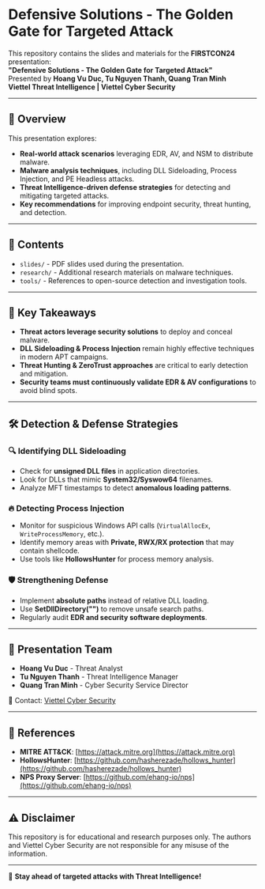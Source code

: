# Defensive Solutions - The Golden Gate for Targeted Attack

This repository contains the slides and materials for the **FIRSTCON24** presentation:  
**"Defensive Solutions - The Golden Gate for Targeted Attack"**  
Presented by **Hoang Vu Duc, Tu Nguyen Thanh, Quang Tran Minh**  
**Viettel Threat Intelligence | Viettel Cyber Security**

---

## 📌 Overview
This presentation explores:
- **Real-world attack scenarios** leveraging EDR, AV, and NSM to distribute malware.
- **Malware analysis techniques**, including DLL Sideloading, Process Injection, and PE Headless attacks.
- **Threat Intelligence-driven defense strategies** for detecting and mitigating targeted attacks.
- **Key recommendations** for improving endpoint security, threat hunting, and detection.

---

## 📂 Contents
- `slides/` - PDF slides used during the presentation.
- `research/` - Additional research materials on malware techniques.
- `tools/` - References to open-source detection and investigation tools.

---

## 🚀 Key Takeaways
- **Threat actors leverage security solutions** to deploy and conceal malware.
- **DLL Sideloading & Process Injection** remain highly effective techniques in modern APT campaigns.
- **Threat Hunting & ZeroTrust approaches** are critical to early detection and mitigation.
- **Security teams must continuously validate EDR & AV configurations** to avoid blind spots.

---

## 🛠 Detection & Defense Strategies
### 🔍 **Identifying DLL Sideloading**
- Check for **unsigned DLL files** in application directories.
- Look for DLLs that mimic **System32/Syswow64** filenames.
- Analyze MFT timestamps to detect **anomalous loading patterns**.

### 🔥 **Detecting Process Injection**
- Monitor for suspicious Windows API calls (`VirtualAllocEx`, `WriteProcessMemory`, etc.).
- Identify memory areas with **Private, RWX/RX protection** that may contain shellcode.
- Use tools like **HollowsHunter** for process memory analysis.

### 🛡 **Strengthening Defense**
- Implement **absolute paths** instead of relative DLL loading.
- Use **SetDllDirectory("")** to remove unsafe search paths.
- Regularly audit **EDR and security software deployments**.

---

## 📢 Presentation Team
- **Hoang Vu Duc** - Threat Analyst  
- **Tu Nguyen Thanh** - Threat Intelligence Manager  
- **Quang Tran Minh** - Cyber Security Service Director  

📧 Contact: [Viettel Cyber Security](https://viettelcybersecurity.com)

---

## 📝 References
- **MITRE ATT&CK**: [https://attack.mitre.org](https://attack.mitre.org)
- **HollowsHunter**: [https://github.com/hasherezade/hollows_hunter](https://github.com/hasherezade/hollows_hunter)
- **NPS Proxy Server**: [https://github.com/ehang-io/nps](https://github.com/ehang-io/nps)

---

## ⚠️ Disclaimer
This repository is for educational and research purposes only. The authors and Viettel Cyber Security are not responsible for any misuse of the information.

---

🎯 **Stay ahead of targeted attacks with Threat Intelligence!**
